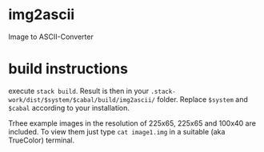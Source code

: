 # img2ascii
Image to ASCII-Converter

# build instructions

execute `stack build`. Result is then in your `.stack-work/dist/$system/$cabal/build/img2ascii/` folder. Replace `$system` and `$cabal` according to your installation.

Trhee example images in the resolution of 225x65, 225x65 and 100x40 are included. To view them just type `cat image1.img` in a suitable (aka TrueColor) terminal.
